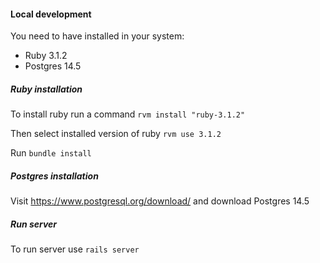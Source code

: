 #### Local development
You need to have installed in your system:
* Ruby 3.1.2
* Postgres 14.5

##### Ruby installation
To install ruby run a command `rvm install "ruby-3.1.2"`

Then select installed version of ruby `rvm use 3.1.2`

Run `bundle install`
##### Postgres installation
Visit https://www.postgresql.org/download/ and download Postgres 14.5

##### Run server
To run server use `rails server`
